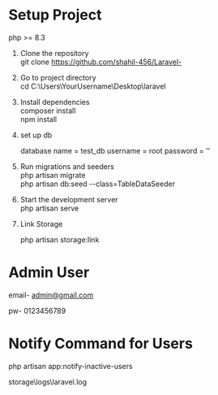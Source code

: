 # Setup Project

php >= 8.3

1. Clone the repository  
   git clone https://github.com/shahil-456/Laravel-

2. Go to project directory  
   cd C:\Users\YourUsername\Desktop\laravel

3. Install dependencies  
   composer install  
   npm install



4. set up db

    database name = test_db
    username = root
    password = ''



5. Run migrations and seeders  
   php artisan migrate  
   php artisan db:seed --class=TableDataSeeder

6. Start the development server  
   php artisan serve

7.  Link Storage

    php artisan storage:link




# Admin User

email-  admin@gmail.com

pw-     0123456789


# Notify Command for Users

php artisan app:notify-inactive-users





<!-- Notified mails can be seen Laravel Log File -->

storage\logs\laravel.log








